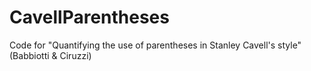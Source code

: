 # CavellParentheses
Code for "Quantifying the use of parentheses in Stanley Cavell's style" (Babbiotti &amp; Ciruzzi)
